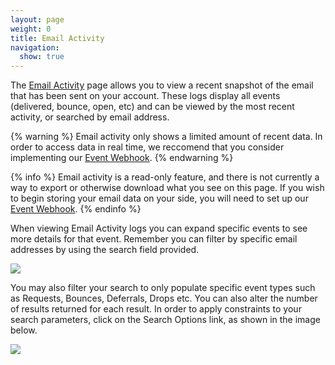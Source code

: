 ```yaml
---
layout: page
weight: 0
title: Email Activity
navigation:
  show: true
---
```


The [Email Activity](https://sendgrid.com/logs/index) page allows you to view a recent snapshot of the email that has been sent on your account. These logs display all events (delivered, bounce, open, etc) and can be viewed by the most recent activity, or searched by email address.

{% warning %}
Email activity only shows a limited amount of recent data. In order to access data in real time, we reccomend that you consider implementing our [Event Webhook]({{root_url}}/API_Reference/Webhooks/event.html "Event API"). 
{% endwarning %}

{% info %}
Email activity is a read-only feature, and there is not currently a way to export or otherwise download what you see on this page. If you wish to begin storing your email data on your side, you will need to set up our [Event Webhook]({{root_url}}/API_Reference/Webhooks/event.html "Event API").
{% endinfo %}

When viewing Email Activity logs you can expand specific events to see more details for that event. Remember you can filter by specific email addresses by using the search field provided.

![]({{root_url}}/images/email_activity_1.png)

You may also filter your search to only populate specific event types such as Requests, Bounces, Deferrals, Drops etc. You can also alter the number of results returned for each result. In order to apply constraints to your search parameters, click on the Search Options link, as shown in the image below.

![]({{root_url}}/images/email_activity_2.png)
